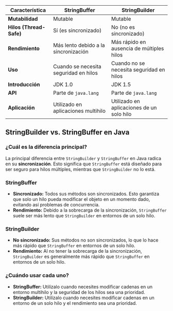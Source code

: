 | Característica               | StringBuffer                      | StringBuilder                     |
|------------------------------|-----------------------------------|-----------------------------------|
| **Mutabilidad**              | Mutable                           | Mutable                           |
| **Hilos (Thread-Safe)**      | Sí (es sincronizado)              | No (no es sincronizado)           |
| **Rendimiento**              | Más lento debido a la sincronización | Más rápido en ausencia de múltiples hilos |
| **Uso**                      | Cuando se necesita seguridad en hilos | Cuando no se necesita seguridad en hilos |
| **Introducción**             | JDK 1.0                           | JDK 1.5                           |
| **API**                      | Parte de `java.lang`              | Parte de `java.lang`              |
| **Aplicación**               | Utilizado en aplicaciones multihilo | Utilizado en aplicaciones de un solo hilo |

## StringBuilder vs. StringBuffer en Java

### ¿Cuál es la diferencia principal?

La principal diferencia entre `StringBuilder` y `StringBuffer` en Java radica en su **sincronización**. Esto significa que `StringBuffer` está diseñado para ser seguro para hilos múltiples, mientras que `StringBuilder` no lo está.

### StringBuffer
* **Sincronizado:** Todos sus métodos son sincronizados. Esto garantiza que solo un hilo pueda modificar el objeto en un momento dado, evitando así problemas de concurrencia.
* **Rendimiento:** Debido a la sobrecarga de la sincronización, `StringBuffer` suele ser más lento que `StringBuilder` en entornos de un solo hilo.

### StringBuilder
* **No sincronizado:** Sus métodos no son sincronizados, lo que lo hace más rápido que `StringBuffer` en entornos de un solo hilo.
* **Rendimiento:** Al no tener la sobrecarga de la sincronización, `StringBuilder` es generalmente más rápido que `StringBuffer` en entornos de un solo hilo.

### ¿Cuándo usar cada uno?
* **StringBuffer:** Utilízalo cuando necesites modificar cadenas en un entorno multihilo y la seguridad de los hilos sea una prioridad.
* **StringBuilder:** Utilízalo cuando necesites modificar cadenas en un entorno de un solo hilo y el rendimiento sea una prioridad.


